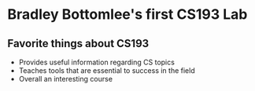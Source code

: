 # Bradley Bottomlee's first CS193 Lab

## Favorite things about CS193
- Provides useful information regarding CS topics
- Teaches tools that are essential to success in the field
- Overall an interesting course
